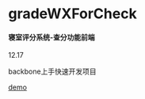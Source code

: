 # gradeWXForCheck
<h4>寝室评分系统-查分功能前端</h4>
<p>12.17</p>
<p>backbone上手快速开发项目</p>
<p><a target="_blank" href="http://120.26.48.150/ndsite/checkGrade">demo</a></p>
